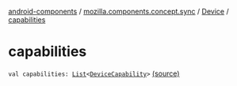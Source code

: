 [android-components](../../index.md) / [mozilla.components.concept.sync](../index.md) / [Device](index.md) / [capabilities](./capabilities.md)

# capabilities

`val capabilities: `[`List`](https://kotlinlang.org/api/latest/jvm/stdlib/kotlin.collections/-list/index.html)`<`[`DeviceCapability`](../-device-capability/index.md)`>` [(source)](https://github.com/mozilla-mobile/android-components/blob/master/components/concept/sync/src/main/java/mozilla/components/concept/sync/Devices.kt#L161)